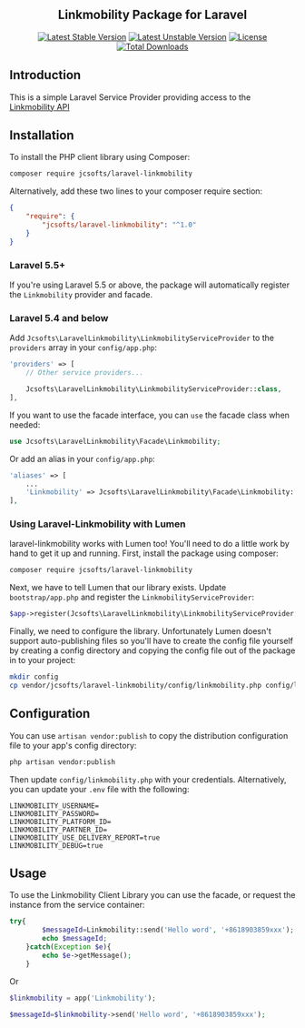 <h2 align="center">
    Linkmobility Package for Laravel
</h2>

<p align="center">
    <a href="https://packagist.org/packages/jcsofts/laravel-linkmobility"><img src="https://poser.pugx.org/jcsofts/laravel-linkmobility/v/stable?format=flat-square" alt="Latest Stable Version"></a>
    <a href="https://packagist.org/packages/jcsofts/laravel-linkmobility"><img src="https://poser.pugx.org/jcsofts/laravel-linkmobility/v/unstable?format=flat-square" alt="Latest Unstable Version"></a>    
    <a href="https://packagist.org/packages/jcsofts/laravel-linkmobility"><img src="https://poser.pugx.org/jcsofts/laravel-linkmobility/license?format=flat-square" alt="License"></a>
    <a href="https://packagist.org/packages/jcsofts/laravel-linkmobility"><img src="https://poser.pugx.org/jcsofts/laravel-linkmobility/downloads" alt="Total Downloads"></a>
</p>

## Introduction

This is a simple Laravel Service Provider providing access to the <a href="https://www.linkmobility.com/wp-content/uploads/2017/09/SMS_REST_API_MT_DLR-1.3-1.pdf">Linkmobility API</a>

Installation
------------

To install the PHP client library using Composer:

```bash
composer require jcsofts/laravel-linkmobility
```

Alternatively, add these two lines to your composer require section:

```json
{
    "require": {
        "jcsofts/laravel-linkmobility": "^1.0"
    }
}
```

### Laravel 5.5+

If you're using Laravel 5.5 or above, the package will automatically register the `Linkmobility` provider and facade.

### Laravel 5.4 and below

Add `Jcsofts\LaravelLinkmobility\LinkmobilityServiceProvider` to the `providers` array in your `config/app.php`:

```php
'providers' => [
    // Other service providers...

    Jcsofts\LaravelLinkmobility\LinkmobilityServiceProvider::class,
],
```

If you want to use the facade interface, you can `use` the facade class when needed:

```php
use Jcsofts\LaravelLinkmobility\Facade\Linkmobility;
```

Or add an alias in your `config/app.php`:

```php
'aliases' => [
    ...
    'Linkmobility' => Jcsofts\LaravelLinkmobility\Facade\Linkmobility::class,
],
```

### Using Laravel-Linkmobility with Lumen

laravel-linkmobility works with Lumen too! You'll need to do a little work by hand
to get it up and running. First, install the package using composer:


```bash
composer require jcsofts/laravel-linkmobility
```

Next, we have to tell Lumen that our library exists. Update `bootstrap/app.php`
and register the `LinkmobilityServiceProvider`:

```php
$app->register(Jcsofts\LaravelLinkmobility\LinkmobilityServiceProvider::class);
```

Finally, we need to configure the library. Unfortunately Lumen doesn't support
auto-publishing files so you'll have to create the config file yourself by creating
a config directory and copying the config file out of the package in to your project:

```bash
mkdir config
cp vendor/jcsofts/laravel-linkmobility/config/linkmobility.php config/linkmobility.php
```


Configuration
-------------

You can use `artisan vendor:publish` to copy the distribution configuration file to your app's config directory:

```bash
php artisan vendor:publish
```

Then update `config/linkmobility.php` with your credentials. Alternatively, you can update your `.env` file with the following:

```dotenv
LINKMOBILITY_USERNAME=
LINKMOBILITY_PASSWORD=
LINKMOBILITY_PLATFORM_ID=
LINKMOBILITY_PARTNER_ID=
LINKMOBILITY_USE_DELIVERY_REPORT=true
LINKMOBILITY_DEBUG=true
```

Usage
-----
   
To use the Linkmobility Client Library you can use the facade, or request the instance from the service container:

```php
try{
        $messageId=Linkmobility::send('Hello word', '+8618903859xxx');
        echo $messageId;
    }catch(Exception $e){
        echo $e->getMessage();
    }
```

Or

```php
$linkmobility = app('Linkmobility');

$messageId=$linkmobility->send('Hello word', '+8618903859xxx');
```
